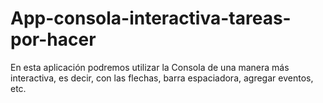 # App-consola-interactiva-tareas-por-hacer
En esta aplicación podremos utilizar la Consola de una manera más interactiva, es decir, con las flechas, barra espaciadora, agregar eventos, etc.
